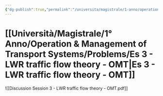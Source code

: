 ```yaml
---
{"dg-publish":true,"permalink":"/universita/magistrale/1-anno/operation-and-management-of-transport-systems/problems/es-3-lwr-traffic-flow-theory-omt/"}
---
```



# [[Università/Magistrale/1° Anno/Operation & Management of Transport Systems/Problems/Es 3 - LWR traffic flow theory - OMT\|Es 3 - LWR traffic flow theory - OMT]]


![[Discussion Session 3 - LWR traffic flow theory - OMT.pdf]]


